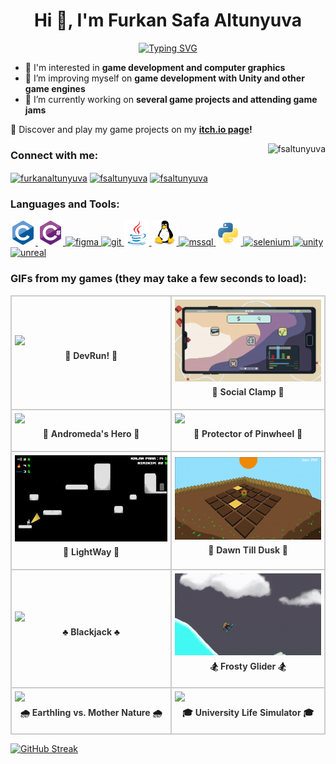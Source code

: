 <h1 align="center">Hi 👋, I'm Furkan Safa Altunyuva</h1>

<div align="center">
<a href="https://git.io/typing-svg"><img src="https://readme-typing-svg.demolab.com?font=Fira+Code&duration=2000&pause=1000&color=C2E2FF&center=true&width=435&lines=Passionate+Game+Developer;Unity+Developer;Computer+Graphics+Enthusiast;Computer+Engineering+Graduate;Fan+of+Java;XR+Developer" alt="Typing SVG" /></a>
</div>

- 👀 I'm interested in **game development and computer graphics**
- 🌱 I’m improving myself on **game development with Unity and other game engines**
- 🔭 I’m currently working on **several game projects and attending game jams**

👾 Discover and play my game projects on my **[itch.io page](https://fsaltunyuva.itch.io)!**

<p><img align="right" src="https://github-readme-stats.vercel.app/api/top-langs?username=fsaltunyuva&show_icons=true&locale=en&layout=compact&theme=tokyonight&hide=hlsl,shaderlab,glsl,mathematica,cmake,jupyter%20notebook&hide_progress=false" alt="fsaltunyuva" /></p>


<h3 align="left">Connect with me:</h3>
<p align="left">
<a href="https://linkedin.com/in/furkanaltunyuva" target="blank"><img align="center" src="https://raw.githubusercontent.com/rahuldkjain/github-profile-readme-generator/master/src/images/icons/Social/linked-in-alt.svg" alt="furkanaltunyuva" height="30" width="40" /></a>
<a href="https://stackoverflow.com/users/19469259/fsaltunyuva" target="blank"><img align="center" src="https://raw.githubusercontent.com/rahuldkjain/github-profile-readme-generator/master/src/images/icons/Social/stack-overflow.svg" alt="fsaltunyuva" height="30" width="40" /></a>
<a href="https://www.hackerrank.com/fsaltunyuva" target="blank"><img align="center" src="https://raw.githubusercontent.com/rahuldkjain/github-profile-readme-generator/master/src/images/icons/Social/hackerrank.svg" alt="fsaltunyuva" height="30" width="40" /></a>
</p>


<h3 align="left">Languages and Tools:</h3>
<p align="left"> <a href="https://www.cprogramming.com/" target="_blank" rel="noreferrer"> <img src="https://raw.githubusercontent.com/devicons/devicon/master/icons/c/c-original.svg" alt="c" width="40" height="40"/> </a> <a href="https://www.w3schools.com/cs/" target="_blank" rel="noreferrer"> <img src="https://raw.githubusercontent.com/devicons/devicon/master/icons/csharp/csharp-original.svg" alt="csharp" width="40" height="40"/> </a> <a href="https://www.figma.com/" target="_blank" rel="noreferrer"> <img src="https://www.vectorlogo.zone/logos/figma/figma-icon.svg" alt="figma" width="40" height="40"/> </a> <a href="https://git-scm.com/" target="_blank" rel="noreferrer"> <img src="https://www.vectorlogo.zone/logos/git-scm/git-scm-icon.svg" alt="git" width="40" height="40"/> </a> <a href="https://www.java.com" target="_blank" rel="noreferrer"> <img src="https://raw.githubusercontent.com/devicons/devicon/master/icons/java/java-original.svg" alt="java" width="40" height="40"/> </a> <a href="https://www.linux.org/" target="_blank" rel="noreferrer"> <img src="https://raw.githubusercontent.com/devicons/devicon/master/icons/linux/linux-original.svg" alt="linux" width="40" height="40"/> </a> <a href="https://www.microsoft.com/en-us/sql-server" target="_blank" rel="noreferrer"> <img src="https://www.svgrepo.com/show/303229/microsoft-sql-server-logo.svg" alt="mssql" width="40" height="40"/> </a> <a href="https://www.python.org" target="_blank" rel="noreferrer"> <img src="https://raw.githubusercontent.com/devicons/devicon/master/icons/python/python-original.svg" alt="python" width="40" height="40"/> </a> <a href="https://www.selenium.dev" target="_blank" rel="noreferrer"> <img src="https://raw.githubusercontent.com/detain/svg-logos/780f25886640cef088af994181646db2f6b1a3f8/svg/selenium-logo.svg" alt="selenium" width="40" height="40"/> </a> <a href="https://unity.com/" target="_blank" rel="noreferrer"> <img src="https://www.vectorlogo.zone/logos/unity3d/unity3d-icon.svg" alt="unity" width="40" height="40"/> </a> <a href="https://unrealengine.com/" target="_blank" rel="noreferrer"> <img src="https://raw.githubusercontent.com/kenangundogan/fontisto/036b7eca71aab1bef8e6a0518f7329f13ed62f6b/icons/svg/brand/unreal-engine.svg" alt="unreal" width="40" height="40"/> </a> </p>

<h3 align="left"> GIFs from my games (they may take a few seconds to load):</h3>

<table>
  <tr>
    <td style="border: 2px solid #ccc; border-radius: 10px; padding: 5px;">
      <img src="https://github.com/fsaltunyuva/fsaltunyuva/blob/main/GIFs/devrunoptimized.gif" width="390" />
      <p align="center" style="font-weight: bold; margin-top: 5px;">
        👑 <a href="https://play.google.com/store/apps/details?id=com.SixTea.DevRun&hl=en" target="_blank" style="text-decoration: none; color: #333;">
          DevRun!
        </a> 👑
      </p>
    </td>
    <td style="border: 2px solid #ccc; border-radius: 10px; padding: 5px;">
      <img src="https://github.com/fsaltunyuva/fsaltunyuva/blob/main/GIFs/SocialClampPreview.gif" width="390" />
      <p align="center" style="font-weight: bold; margin-top: 5px;">
        📱 <a href="https://fsaltunyuva.itch.io/social-clamp" target="_blank" style="text-decoration: none; color: #333;">
          Social Clamp
        </a> 📱
      </p>
    </td>
  </tr>
  <tr>
    <td style="border: 2px solid #ccc; border-radius: 10px; padding: 5px;">
      <img src="https://github.com/fsaltunyuva/Andromeda-s-Hero/blob/main/Images-Gifs/andromedasherooptimized.gif" width="390" />
      <p align="center" style="font-weight: bold; margin-top: 5px;">
        🌌 <a href="https://github.com/fsaltunyuva/Andromeda-s-Hero" target="_blank" style="text-decoration: none; color: #333;">
          Andromeda's Hero
        </a> 🌌
      </p>
    </td>
    <td style="border: 2px solid #ccc; border-radius: 10px; padding: 5px;">
      <img src="https://github.com/fsaltunyuva/ProtectorOfPinwheel/blob/main/Images-Gifs/laserdefenderoptimized.gif" width="390" />
      <p align="center" style="font-weight: bold; margin-top: 5px;">
        👾 <a href="https://fsaltunyuva.itch.io/protector-of-pinwheel" target="_blank" style="text-decoration: none; color: #333;">
          Protector of Pinwheel
        </a> 👾
      </p>
    </td>
  </tr>
  <tr>
    </td>
      <td style="border: 2px solid #ccc; border-radius: 10px; padding: 5px;">
      <img src="https://github.com/fsaltunyuva/fsaltunyuva/blob/main/GIFs/lightway.gif" width="390" />
      <p align="center" style="font-weight: bold; margin-top: 5px;">
        🔦 <a href="https://elifnazlib.itch.io/lightway" target="_blank" style="text-decoration: none; color: #333;">
          LightWay
        </a> 🔦
      </p>
    </td>
    <td style="border: 2px solid #ccc; border-radius: 10px; padding: 5px;">
      <img src="https://github.com/fsaltunyuva/fsaltunyuva/blob/main/GIFs/dawntilldusk.gif" width="390" />
      <p align="center" style="font-weight: bold; margin-top: 5px;">
        🌻 <a href="https://fsaltunyuva.itch.io/dawn-till-dusk" target="_blank" style="text-decoration: none; color: #333;">
          Dawn Till Dusk
        </a> 🌻
      </p>
    </td>
  </tr>
  <tr>
    <td style="border: 2px solid #ccc; border-radius: 10px; padding: 5px;">
      <img src="https://github.com/fsaltunyuva/Blackjack/blob/main/GIF/blackjack-optimized.gif" width="390" />
      <p align="center" style="font-weight: bold; margin-top: 5px;">
        ♣️ <a href="https://fsaltunyuva.itch.io/blackjack" target="_blank" style="text-decoration: none; color: #333;">
          Blackjack
        </a> ♣️
      </p>
    </td>
    <td style="border: 2px solid #ccc; border-radius: 10px; padding: 5px;">
      <img src="https://github.com/fsaltunyuva/FrostyGlider/blob/main/Images-Gifs/snowboarderoptimized.gif" width="390" />
      <p align="center" style="font-weight: bold; margin-top: 5px;">
        🏂 <a href="https://fsaltunyuva.itch.io/frosty-glider" target="_blank" style="text-decoration: none; color: #333;">
          Frosty Glider
        </a> 🏂
      </p>
    </td>
  </tr>
  <tr>
    <td style="border: 2px solid #ccc; border-radius: 10px; padding: 5px;">
      <img src="https://github.com/fsaltunyuva/fsaltunyuva/blob/main/GIFs/earthlingvsmothernature.gif" width="390" />
      <p align="center" style="font-weight: bold; margin-top: 5px;">
        🌧️ <a href="https://fsaltunyuva.itch.io/earthlingvsmothernature" target="_blank" style="text-decoration: none; color: #333;">
          Earthling vs. Mother Nature
        </a> 🌧️
      </p>
    </td>
    <td style="border: 2px solid #ccc; border-radius: 10px; padding: 5px;">
      <img src="https://github.com/fsaltunyuva/fsaltunyuva/blob/main/GIFs/universitylifesimulator.gif" width="390" />
      <p align="center" style="font-weight: bold; margin-top: 5px;">
        🎓 <a href="https://fsaltunyuva.itch.io/university-life-simulator" target="_blank" style="text-decoration: none; color: #333;">
          University Life Simulator
        </a> 🎓
      </p>
    </td>
  </tr>
</table>


[![GitHub Streak](https://streak-stats.demolab.com?user=fsaltunyuva&theme=transparent&hide_border=true&card_width=800)](https://git.io/streak-stats)
